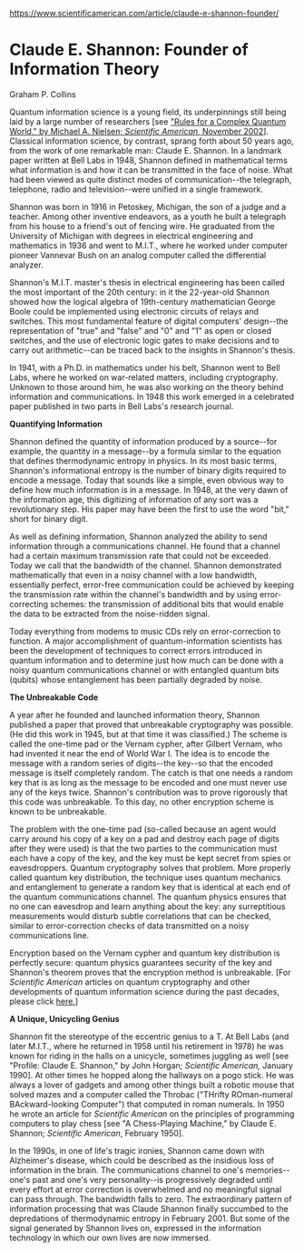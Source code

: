 https://www.scientificamerican.com/article/claude-e-shannon-founder/

# Claude E. Shannon: Founder of Information Theory

Graham P. Collins

Quantum information science is a young field, its underpinnings still being laid by a large number of researchers [see ["Rules for a Complex Quantum World," by Michael A. Nielsen; _Scientific American_, November 2002](https://www.scientificamerican.com/article.cfm?articleID=0005C8BF-1B88-1D9B-815A809EC5880000)]. Classical information science, by contrast, sprang forth about 50 years ago, from the work of one remarkable man: Claude E. Shannon. In a landmark paper written at Bell Labs in 1948, Shannon defined in mathematical terms what information is and how it can be transmitted in the face of noise. What had been viewed as quite distinct modes of communication--the telegraph, telephone, radio and television--were unified in a single framework.

Shannon was born in 1916 in Petoskey, Michigan, the son of a judge and a teacher. Among other inventive endeavors, as a youth he built a telegraph from his house to a friend's out of fencing wire. He graduated from the University of Michigan with degrees in electrical engineering and mathematics in 1936 and went to M.I.T., where he worked under computer pioneer Vannevar Bush on an analog computer called the differential analyzer.

Shannon's M.I.T. master's thesis in electrical engineering has been called the most important of the 20th century: in it the 22-year-old Shannon showed how the logical algebra of 19th-century mathematician George Boole could be implemented using electronic circuits of relays and switches. This most fundamental feature of digital computers' design--the representation of "true" and "false" and "0" and "1" as open or closed switches, and the use of electronic logic gates to make decisions and to carry out arithmetic--can be traced back to the insights in Shannon's thesis.

In 1941, with a Ph.D. in mathematics under his belt, Shannon went to Bell Labs, where he worked on war-related matters, including cryptography. Unknown to those around him, he was also working on the theory behind information and communications. In 1948 this work emerged in a celebrated paper published in two parts in Bell Labs's research journal.

**Quantifying Information**

Shannon defined the quantity of information produced by a source--for example, the quantity in a message--by a formula similar to the equation that defines thermodynamic entropy in physics. In its most basic terms, Shannon's informational entropy is the number of binary digits required to encode a message. Today that sounds like a simple, even obvious way to define how much information is in a message. In 1948, at the very dawn of the information age, this digitizing of information of any sort was a revolutionary step. His paper may have been the first to use the word "bit," short for binary digit.

As well as defining information, Shannon analyzed the ability to send information through a communications channel. He found that a channel had a certain maximum transmission rate that could not be exceeded. Today we call that the bandwidth of the channel. Shannon demonstrated mathematically that even in a noisy channel with a low bandwidth, essentially perfect, error-free communication could be achieved by keeping the transmission rate within the channel's bandwidth and by using error-correcting schemes: the transmission of additional bits that would enable the data to be extracted from the noise-ridden signal.

Today everything from modems to music CDs rely on error-correction to function. A major accomplishment of quantum-information scientists has been the development of techniques to correct errors introduced in quantum information and to determine just how much can be done with a noisy quantum communications channel or with entangled quantum bits (qubits) whose entanglement has been partially degraded by noise.

**The Unbreakable Code**

A year after he founded and launched information theory, Shannon published a paper that proved that unbreakable cryptography was possible. (He did this work in 1945, but at that time it was classified.) The scheme is called the one-time pad or the Vernam cypher, after Gilbert Vernam, who had invented it near the end of World War I. The idea is to encode the message with a random series of digits--the key--so that the encoded message is itself completely random. The catch is that one needs a random key that is as long as the message to be encoded and one must never use any of the keys twice. Shannon's contribution was to prove rigorously that this code was unbreakable. To this day, no other encryption scheme is known to be unbreakable.

The problem with the one-time pad (so-called because an agent would carry around his copy of a key on a pad and destroy each page of digits after they were used) is that the two parties to the communication must each have a copy of the key, and the key must be kept secret from spies or eavesdroppers. Quantum cryptography solves that problem. More properly called quantum key distribution, the technique uses quantum mechanics and entanglement to generate a random key that is identical at each end of the quantum communications channel. The quantum physics ensures that no one can eavesdrop and learn anything about the key: any surreptitious measurements would disturb subtle correlations that can be checked, similar to error-correction checks of data transmitted on a noisy communications line.

Encryption based on the Vernam cypher and quantum key distribution is perfectly secure: quantum physics guarantees security of the key and Shannon's theorem proves that the encryption method is unbreakable. [For _Scientific American_ articles on quantum cryptography and other developments of quantum information science during the past decades, please click [here.](https://www.scientificamerican.com/article.cfm?articleID=000D14D5-DD61-1DA6-815A809EC5880000)]

**A Unique, Unicycling Genius**

Shannon fit the stereotype of the eccentric genius to a T. At Bell Labs (and later M.I.T., where he returned in 1958 until his retirement in 1978) he was known for riding in the halls on a unicycle, sometimes juggling as well [see "Profile: Claude E. Shannon," by John Horgan; _Scientific American,_ January 1990]. At other times he hopped along the hallways on a pogo stick. He was always a lover of gadgets and among other things built a robotic mouse that solved mazes and a computer called the Throbac ("THrifty ROman-numeral BAckward-looking Computer") that computed in roman numerals. In 1950 he wrote an article for _Scientific American_ on the principles of programming computers to play chess [see "A Chess-Playing Machine," by Claude E. Shannon; _Scientific American_, February 1950].

In the 1990s, in one of life's tragic ironies, Shannon came down with Alzheimer's disease, which could be described as the insidious loss of information in the brain. The communications channel to one's memories--one's past and one's very personality--is progressively degraded until every effort at error correction is overwhelmed and no meaningful signal can pass through. The bandwidth falls to zero. The extraordinary pattern of information processing that was Claude Shannon finally succumbed to the depredations of thermodynamic entropy in February 2001. But some of the signal generated by Shannon lives on, expressed in the information technology in which our own lives are now immersed.
